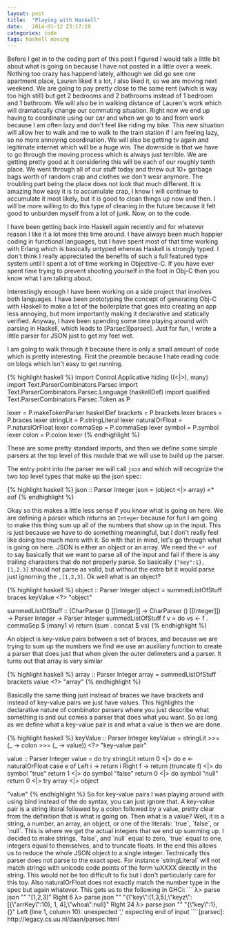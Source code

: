 ```yaml
---
layout: post
title:  "Playing with Haskell"
date:   2014-01-12 23:17:19
categories: code
tags: haskell moving
---
```


Before I get in to the coding part of this post I figured I would talk a little
bit about what is going on because I have not posted in a little over a week.
Nothing too crazy has happend lately, although we did go see one apartment
place, Lauren liked it a lot, I also liked it, so we are moving next weekend.
We are going to pay pretty close to the same rent (which is way too high still)
but get 2 bedrooms and 2 bathrooms instead of 1 bedroom and 1 bathroom. We will
also be in walking distance of Lauren's work which will dramatically change our
commuting situation. Right now we end up having to coordinate using our car and
when we go to and from work because I am often lazy and don't feel like riding
my bike. This new situation will allow her to walk and me to walk to the train
station if I am feeling lazy, so no more annoying coordination. We will also be
getting tv again and legitimate internet which will be a huge win. The downside
is that we have to go through the moving process which is always just terrible.
We are getting pretty good at it considering this will be each of our roughly
tenth place. We went through all of our stuff today and threw out 10+ garbage
bags worth of random crap and clothes we don't wear anymore. The troubling part
being the place does not look that much different. It is amazing how easy it is
to accumulate crap, I know I will continue to accumulate it most likely, but it
is good to clean things up now and then. I will be more willing to do this type
of cleaning in the future because it felt good to unburden myself from a lot of
junk. Now, on to the code.

I have been getting back into Haskell again recently and for whatever reason I
like it a lot more this time around. I have always been much happier coding in
functional languages, but I have spent most of that time working with Erlang
which is basically untyped whereas Haskell is strongly typed. I don't think I
really appreciated the benefits of such a full featured type system until I
spent a lot of time working in Objective-C. If you have ever spent time trying
to prevent shooting yourself in the foot in Obj-C then you know what I am
talking about.

Interestingly enough I have been working on a side project that involves both
languages. I have been prototyping the concept of generating Obj-C with Haskell
to make a lot of the boilerplate that goes into creating an app less annoying,
but more importantly making it declarative and statically verified. Anyway, I
have been spending some time playing around with parsing in Haskell, which
leads to [Parsec][parsec]. Just for fun, I wrote a little parser for JSON just
to get my feet wet.

I am going to walk through it because there is only a small amount of code
which is pretty interesting. First the preamble because I hate reading code on
blogs which isn't easy to get running.

{% highlight haskell %}
import Control.Applicative hiding ((<|>), many)
import Text.ParserCombinators.Parsec
import Text.ParserCombinators.Parsec.Language (haskellDef)
import qualified Text.ParserCombinators.Parsec.Token as P

lexer = P.makeTokenParser haskellDef
brackets = P.brackets lexer
braces = P.braces lexer
stringLit = P.stringLiteral lexer
naturalOrFloat = P.naturalOrFloat lexer
commaSep = P.commaSep lexer
symbol = P.symbol lexer
colon = P.colon lexer
{% endhighlight %}

These are some pretty standard imports, and then we define some simple parsers
at the top level of this module that we will use to build up the parser.

The entry point into the parser we will call `json` and which will recognize
the two top level types that make up the json spec:

{% highlight haskell %}
json :: Parser Integer
json = (object <|> array) <* eof
{% endhighlight %}

Okay so this makes a little less sense if you know what is going on here. We
are defining a parser which returns an `Integer` because for fun I am going to
make this thing sum up all of the numbers that show up in the input. This is
just because we have to do something meaningful, but I don't really feel like
doing too much more with it. So with that in mind, let's go through what is
going on here. JSON is either an object or an array. We need the `<* eof` to
say basically that we want to parse all of the input and fail if there is any
trailing characters that do not properly parse. So basically
`{"key":1},[1,2,3]` should not parse as valid, but without the extra bit it
would parse just ignorning the `,[1,2,3]`. Ok well what is an object?

{% highlight haskell %}
object :: Parser Integer
object = summedListOfStuff braces keyValue <?> "object"

summedListOfStuff :: (CharParser () [[Integer]] -> CharParser () [[Integer]])
                  -> Parser Integer
                  -> Parser Integer
summedListOfStuff f v =
  do
    vs <- f . commaSep $ (many1 v)
    return (sum . concat $ vs)
{% endhighlight %}

An object is key-value pairs between a set of braces, and because we are trying
to sum up the numbers we find we use an auxiliary function to create a parser
that does just that when given the outer delimeters and a parser. It turns out
that array is very similar

{% highlight haskell %}
array :: Parser Integer
array = summedListOfStuff brackets value <?> "array"
{% endhighlight %}

Basically the same thing just instead of braces we have brackets and instead of
key-value pairs we just have values. This highlights the declarative nature of
combinator parsers where you just describe what something is and out comes a
parser that does what you want. So as long as we define what a key-value pair
is and what a value is then we are done.

{% highlight haskell %}
keyValue :: Parser Integer
keyValue = stringLit >>= (\_ -> colon >>= (\_ -> value)) <?> "key-value pair"

value :: Parser Integer
value =
  do
    try stringLit
    return 0
  <|> do
    e <- naturalOrFloat
    case e of
      Left  i -> return i
      Right f -> return (truncate f)
  <|> do
    symbol "true"
    return 1
  <|> do
    symbol "false"
    return 0
  <|> do
    symbol "null"
    return 0
  <|> try array
  <|> object
  <?> "value"
{% endhighlight %}

So for key-value pairs I was playing around with using bind instead of the do
syntax, you can just ignore that. A key-value pair is a string literal followed
by a colon followed by a value, pretty clear from the definition that is what
is going on.

Then what is a value? Well, it is a string, a number, an array, an object, or
one of the literals: `true`, `false`, or `null`. This is where we get the
actual integers that we end up summing up. I decided to make strings, `false`,
and `null` equal to zero, `true` equal to one, integers equal to themselves,
and to truncate floats. In the end this allows us to reduce the whole JSON
object to a single integer.

Technically this parser does not
parse to the exact spec. For instance `stringLiteral` will not match strings with
unicode code points of the form \uXXXX directly in the string. This would not
be too difficult to fix but I don't particularly care for this toy. Also
naturalOrFloat does not exactly match the number type in the spec but again
whatever.

This gets us to the following in GHCi:

```
λ> parse json "" "[1,2,3]"
Right 6
λ> parse json "" "{\"key\":[1,3,5],\"keyz\":[{\"arrKey\":10}, 1, 4],\"whoa\":null}"
Right 24
λ> parse json "" "{\"key\":1},{}"
Left (line 1, column 10):
unexpected ','
expecting end of input
```

[parsec]:    http://legacy.cs.uu.nl/daan/parsec.html
